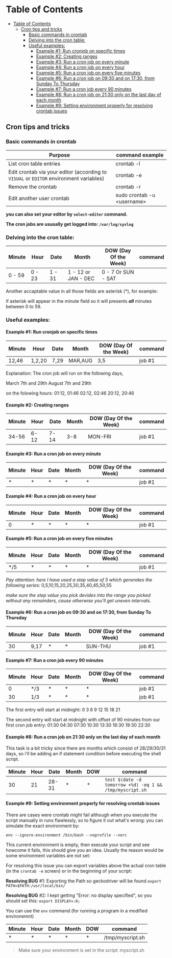 
Table of Contents
=================

<!--ts-->
   * [Table of Contents](#table-of-contents)
      * [Cron tips and tricks](#cron-tips-and-tricks)
         * [Basic commands in crontab](#basic-commands-in-crontab)
         * [Delving into the cron table:](#delving-into-the-cron-table)
         * [Useful examples:](#useful-examples)
            * [Example #1: Run cronjob on specific times](#example-1-run-cronjob-on-specific-times)
            * [Example #2: Creating ranges](#example-2-creating-ranges)
            * [Example #3: Run a cron job on every minute](#example-3-run-a-cron-job-on-every-minute)
            * [Example #4: Run a cron job on every hour](#example-4-run-a-cron-job-on-every-hour)
            * [Example #5: Run a cron job on every five minutes](#example-5-run-a-cron-job-on-every-five-minutes)
            * [Example #6: Run a cron job on 09:30 and on 17:30, from Sunday To Thursday](#example-6-run-a-cron-job-on-0930-and-on-1730-from-sunday-to-thursday)
            * [Example #7: Run a cron job every 90 minutes](#example-7-run-a-cron-job-every-90-minutes)
            * [Example #8: Run a cron job on 21:30 only on the last day of each month](#example-8-run-a-cron-job-on-2130-only-on-the-last-day-of-each-month)
            * [Example #9: Setting environment properly for resolving crontab issues](#example-9-setting-environment-properly-for-resolving-crontab-issues)

<!-- Added by: gil_diy, at: 2018-07-31T08:56+03:00 -->

<!--te-->


## Cron tips and tricks

### Basic commands in crontab

Purpose | command example
------------ | -------------
List cron table entries | crontab -l
Edit crontab via your editor (according to `VISUAL` or `EDITOR` environment variables) | crontab -e
Remove the crontab | crontab -r
Edit another user crontab | sudo crontab -u &lt;username&gt;

**you can also set your editor by `select-editor` command.**

**The cron jobs are ususally get logged into: `/var/log/syslog`**

### Delving into the cron table:

Minute | Hour | Date | Month | DOW (Day Of the Week)  | command
------|----- | ----|-----|------|---------
0 - 59 |  0 - 23 | 1 - 31 | 1 - 12 or JAN - DEC | 0 - 7 Or SUN - SAT


Another accaptable value in all those fields are asterisk (\*),
for example:


if asterisk will appear in the minute field so it will presents
 _**all**_ minutes between 0 to 59.


### Useful examples:
#### Example #1: Run cronjob on specific times

Minute | Hour | Date | Month | DOW (Day Of the Week)  | command
------|----- | ----|-----|------|---------
12,46 |  1,2,20 | 7,29 | MAR,AUG | 3,5 | job #1

Explanation:
The cron job will run on the following days,

March 7th and 29th
August 7th and 29th

on the folowing hours:
01:12, 01:46
02:12, 02:46
20:12, 20:46

#### Example #2: Creating ranges

Minute | Hour | Date | Month | DOW (Day Of the Week)  | command
------|----- | ----|-----|------|---------
34-56 |  6-12 | 7-14 | 3-8 | MON-FRI | job #1


#### Example #3: Run a cron job on every minute

Minute | Hour | Date | Month | DOW (Day Of the Week)  | command
------|----- | ----|-----|------|---------
\* |  * | * | * | * | job #1

#### Example #4: Run a cron job on every hour

Minute | Hour | Date | Month | DOW (Day Of the Week)  | command
------|----- | ----|-----|------|---------
0 |  * | * | * | * | job #1

#### Example #5: Run a cron job on every five minutes

Minute | Hour | Date | Month | DOW (Day Of the Week)  | command
------|----- | ----|-----|------|---------
*/5 |  * | * | * | * | job #1

*Pay attention: here I have used a step value of 5 which generates the following series:*
0,5,10,15,20,25,30,35,40,45,50,55

*make sure the step value you pick  devides into the range you picked without any remainders, cause otherwise you'll get uneven intervals.*


#### Example #6: Run a cron job on 09:30 and on 17:30, from Sunday To Thursday

Minute | Hour | Date | Month | DOW (Day Of the Week)  | command
------|----- | ----|-----|------|---------
30 |  9,17 | * | * | SUN-THU | job #1

#### Example #7: Run a cron job every 90 minutes

Minute | Hour | Date | Month | DOW (Day Of the Week)  | command
------|----- | ----|-----|------|---------
0 |  */3 | * | * | * | job #1
30 |  1/3 | * | * | * | job #1


The first entry will start at midnight:    0		       3		6		9		12		15		18		21

The second entry will start at midnight with offset of 90 minutes from our first cron job entry:
  01:30	  04:30	07:30	10:30	13:30	16:30	19:30	22:30

#### Example #8: Run a cron job on 21:30 only on the last day of each month

This task is a bit tricky since there are months which consist of 28/29/30/31 days, so i'll be adding an if statement condition before executing the shell script.

Minute | Hour | Date | Month | DOW   | command
------|----- | ----|-----|------|---------
30 |  21 | 28-31 | * | * | `test $(date -d tomorrow +%d) -eq 1 && /tmp/myscript.sh`


#### Example #9: Setting environment properly for resolving crontab issues

There are cases were crontab might fail although when you execute the script manually in runs flawlessly, so to figure it out what's wrong:
you can simulate the exact environment by:

`env --ignore-environment /bin/bash --noprofile --norc`

This current environment is empty,
then execute your script and see howcome it fails,
this should give you an idea.
Usually the reason would be some environment variables are not set:

For resolving this issue you can export variables above the actual cron table
(in the `crontab -e` screen) or in the beginning of your script:

**Resolving BUG** #1: Exporting the Path so geckodriver will be found
`export PATH=$PATH:/usr/local/bin/`

**Resolving BUG** #2: I kept getting "Error: no display specified", so you should set this:
`export DISPLAY=:0;`


You can use the `env` command (for running a program in a modified environemnt)


Minute | Hour | Date | Month | DOW   | command
------|----- | ----|-----|------|---------
\* |  * | * | * | * |  /tmp/myscript.sh


> Make sure your environment is set in the script: myscript.sh
